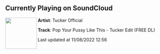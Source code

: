 ## Currently Playing on SoundCloud

[<img align="left" width="100" src="https://i1.sndcdn.com/artworks-vKokaoGyLmQdhbAd-WIP1sw-t500x500.jpg">](https://soundcloud.com/callumtucker1/pop-your-pussy-like-this)

**Artist**: Tucker Official 

**Track**: Pop Your Pussy Like This - Tucker Edit (FREE DL)

Last updated at 11/08/2022 12:56
